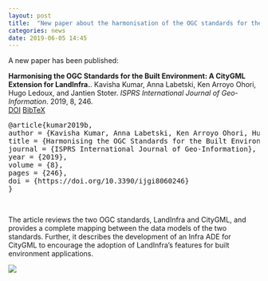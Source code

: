 ```yaml
---
layout: post
title:  "New paper about the harmonisation of the OGC standards for the built environment"
categories: news
date: 2019-06-05 14:45
---
```


A new paper has been published:

<div class="filteredelement"><strong> Harmonising the OGC Standards for the Built Environment: A CityGML Extension for LandInfra.</strong>. Kavisha Kumar, Anna Labetski, Ken Arroyo Ohori, Hugo Ledoux, and Jantien Stoter.<em> ISPRS International Journal of Geo-Information</em>. 2019, 8, 246. <br/><a href="https://doi.org/10.3390/ijgi8060246"><i class="fas fa-external-link-alt"></i> DOI</a> <a href="#myref" data-toggle="collapse"><i class="fas fa-caret-square-down"></i> BibTeX</a> <div id="myref" class="collapse" tabindex="-1"><pre class="bibtex">@article{kumar2019b,
author = {Kavisha Kumar, Anna Labetski, Ken Arroyo Ohori, Hugo Ledoux, and Jantien Stoter},
title = {Harmonising the OGC Standards for the Built Environment: A CityGML Extension for LandInfra.},
journal = {ISPRS International Journal of Geo-Information},
year = {2019},
volume = {8},
pages = {246},
doi = {https://doi.org/10.3390/ijgi8060246}
}</pre></div></div>


<br>

The article reviews the two OGC standards, LandInfra and CityGML, and provides a complete mapping between the data models of the two standards.
Further, it describes the development of an Infra ADE for CityGML to encourage the adoption of LandInfra’s features for built environment applications.


<a href="https://doi.org/10.3390/ijgi8060246"><img src="{{ site.baseurl }}/img/2019/LandinfraPaper2.png"/></a><br/>
